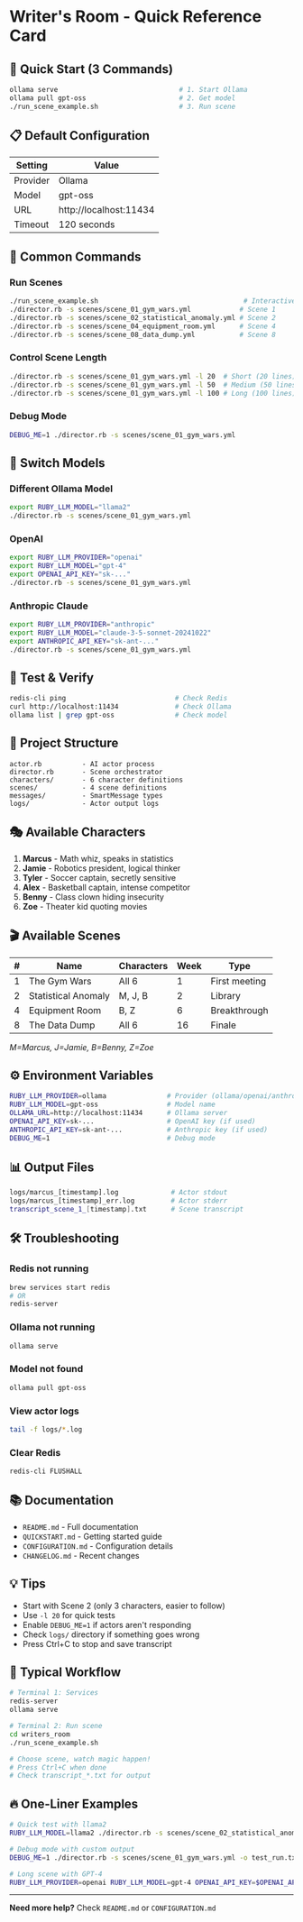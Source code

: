 # Writer's Room - Quick Reference Card

## 🚀 Quick Start (3 Commands)

```bash
ollama serve                              # 1. Start Ollama
ollama pull gpt-oss                       # 2. Get model
./run_scene_example.sh                    # 3. Run scene
```

## 📋 Default Configuration

| Setting | Value |
|---------|-------|
| Provider | Ollama |
| Model | gpt-oss |
| URL | http://localhost:11434 |
| Timeout | 120 seconds |

## 🔧 Common Commands

### Run Scenes
```bash
./run_scene_example.sh                                    # Interactive chooser
./director.rb -s scenes/scene_01_gym_wars.yml            # Scene 1
./director.rb -s scenes/scene_02_statistical_anomaly.yml # Scene 2
./director.rb -s scenes/scene_04_equipment_room.yml      # Scene 4
./director.rb -s scenes/scene_08_data_dump.yml           # Scene 8
```

### Control Scene Length
```bash
./director.rb -s scenes/scene_01_gym_wars.yml -l 20  # Short (20 lines)
./director.rb -s scenes/scene_01_gym_wars.yml -l 50  # Medium (50 lines)
./director.rb -s scenes/scene_01_gym_wars.yml -l 100 # Long (100 lines)
```

### Debug Mode
```bash
DEBUG_ME=1 ./director.rb -s scenes/scene_01_gym_wars.yml
```

## 🔄 Switch Models

### Different Ollama Model
```bash
export RUBY_LLM_MODEL="llama2"
./director.rb -s scenes/scene_01_gym_wars.yml
```

### OpenAI
```bash
export RUBY_LLM_PROVIDER="openai"
export RUBY_LLM_MODEL="gpt-4"
export OPENAI_API_KEY="sk-..."
./director.rb -s scenes/scene_01_gym_wars.yml
```

### Anthropic Claude
```bash
export RUBY_LLM_PROVIDER="anthropic"
export RUBY_LLM_MODEL="claude-3-5-sonnet-20241022"
export ANTHROPIC_API_KEY="sk-ant-..."
./director.rb -s scenes/scene_01_gym_wars.yml
```

## 🧪 Test & Verify

```bash
redis-cli ping                           # Check Redis
curl http://localhost:11434              # Check Ollama
ollama list | grep gpt-oss               # Check model
```

## 📁 Project Structure

```
actor.rb          - AI actor process
director.rb       - Scene orchestrator
characters/       - 6 character definitions
scenes/           - 4 scene definitions
messages/         - SmartMessage types
logs/             - Actor output logs
```

## 🎭 Available Characters

1. **Marcus** - Math whiz, speaks in statistics
2. **Jamie** - Robotics president, logical thinker
3. **Tyler** - Soccer captain, secretly sensitive
4. **Alex** - Basketball captain, intense competitor
5. **Benny** - Class clown hiding insecurity
6. **Zoe** - Theater kid quoting movies

## 🎬 Available Scenes

| # | Name | Characters | Week | Type |
|---|------|------------|------|------|
| 1 | The Gym Wars | All 6 | 1 | First meeting |
| 2 | Statistical Anomaly | M, J, B | 2 | Library |
| 4 | Equipment Room | B, Z | 6 | Breakthrough |
| 8 | The Data Dump | All 6 | 16 | Finale |

*M=Marcus, J=Jamie, B=Benny, Z=Zoe*

## ⚙️ Environment Variables

```bash
RUBY_LLM_PROVIDER=ollama               # Provider (ollama/openai/anthropic)
RUBY_LLM_MODEL=gpt-oss                 # Model name
OLLAMA_URL=http://localhost:11434      # Ollama server
OPENAI_API_KEY=sk-...                  # OpenAI key (if used)
ANTHROPIC_API_KEY=sk-ant-...           # Anthropic key (if used)
DEBUG_ME=1                             # Debug mode
```

## 📊 Output Files

```bash
logs/marcus_[timestamp].log             # Actor stdout
logs/marcus_[timestamp]_err.log         # Actor stderr
transcript_scene_1_[timestamp].txt      # Scene transcript
```

## 🛠️ Troubleshooting

### Redis not running
```bash
brew services start redis
# OR
redis-server
```

### Ollama not running
```bash
ollama serve
```

### Model not found
```bash
ollama pull gpt-oss
```

### View actor logs
```bash
tail -f logs/*.log
```

### Clear Redis
```bash
redis-cli FLUSHALL
```

## 📚 Documentation

- `README.md` - Full documentation
- `QUICKSTART.md` - Getting started guide
- `CONFIGURATION.md` - Configuration details
- `CHANGELOG.md` - Recent changes

## 💡 Tips

- Start with Scene 2 (only 3 characters, easier to follow)
- Use `-l 20` for quick tests
- Enable `DEBUG_ME=1` if actors aren't responding
- Check `logs/` directory if something goes wrong
- Press Ctrl+C to stop and save transcript

## 🎯 Typical Workflow

```bash
# Terminal 1: Services
redis-server
ollama serve

# Terminal 2: Run scene
cd writers_room
./run_scene_example.sh

# Choose scene, watch magic happen!
# Press Ctrl+C when done
# Check transcript_*.txt for output
```

## 🔥 One-Liner Examples

```bash
# Quick test with llama2
RUBY_LLM_MODEL=llama2 ./director.rb -s scenes/scene_02_statistical_anomaly.yml -l 15

# Debug mode with custom output
DEBUG_ME=1 ./director.rb -s scenes/scene_01_gym_wars.yml -o test_run.txt

# Long scene with GPT-4
RUBY_LLM_PROVIDER=openai RUBY_LLM_MODEL=gpt-4 OPENAI_API_KEY=$OPENAI_API_KEY ./director.rb -s scenes/scene_08_data_dump.yml -l 100
```

---

**Need more help?** Check `README.md` or `CONFIGURATION.md`
